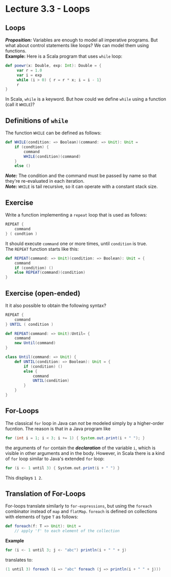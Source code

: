 # Lecture 3.3 - Loops

## Loops
***Proposition:*** Variables are enough to model all imperative programs. But what about control statements like loops? We can model them using functions.  
**Example:** Here is a Scala program that uses `while` loop:

```scala
def poewr(x: Double, exp: Int): Double = {
	 var r = 1.0
	 var i = exp
	 while (i > 0) { r = r * x; i = i - 1}
	 r
}
```
In Scala, `while` is a keyword. But how could we define `while` using a function (call it `WHILE`)?

## Definitions of `while` 
The function `WHILE` can be defined as follows:

```scala
def WHILE(condition: => Boolean)(command: => Unit): Unit = 
	if (condtion) {
		command
		WHILE(condition)(command)
	}
	else ()
```
***Note:*** The condition and the command must be passed by name so that they're re-evaluated in each iteration.  
***Note:*** `WHILE` is tail recursive, so it can operate with a constant stack size.

## Exercise 
Write a function implementing a `repeat` loop that is used as follows:

```scala
REPEAT {
	command
} ( condtion )
```
It should execute `command` one or more times, until `condition` is true.  
The `REPEAT` function starts like this:

```scala
def REPEAT(command: => Unit)(condition: => Boolean): Unit = {
	command 
	if (condition) ()
	else REPEAT(command)(condition)
}
```

## Exercise (open-ended)
It it also possible to obtain the following syntax?

```scala
REPEAT {
	command
} UNTIL ( condition )
```

```scala
def REPEAT(command: => Unit):Until= {
	command 
	new Until(command)
}

class Until(command: => Unit) {
	def UNTIL(condition: => Boolean): Unit = {
		if (condition) ()
		else {
			command
			UNTIL(condition)
		}
	}
}
```

## For-Loops
The classical `for` loop in Java can *not* be modeled simply by a higher-order fucntion. The reason is that in a Java program like

```java
for (int i = 1; i < 3; i += 1) { System.out.print(i + " "); }
```
the arguments of `for` contain the ***declaration*** of the variable `i`, which is visible in other arguments and in the body. However, in Scala there is a kind of `for` loop similar to Java's extended `for` loop:

```scala
for (i <- 1 until 3) { System.out.print(i + " ") }
```
This displays `1 2`.

## Translation of For-Loops
For-loops translate similarly to `for-expressions`, but using the `foreach` combinator instead of `map` and `flatMap`.  `foreach` is defined on collections with elements of type `T` as follows:

```scala
def foreach(f: T => Unit): Unit = 
	// apply 'f' to each element of the collection
```
**Example**

```scala
for (i <- 1 until 3; j <- "abc") println(i + " " + j)
```
translates to:

```scala
(1 until 3) foreach (i => "abc" foreach (j => println(i + " " + j)))
```